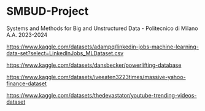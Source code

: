 # SMBUD-Project
Systems and Methods for Big and Unstructured Data - Politecnico di Milano A.A. 2023-2024

https://www.kaggle.com/datasets/adampq/linkedin-jobs-machine-learning-data-set?select=LinkedInJobs_MLDataset.csv

https://www.kaggle.com/datasets/dansbecker/powerlifting-database

https://www.kaggle.com/datasets/iveeaten3223times/massive-yahoo-finance-dataset

https://www.kaggle.com/datasets/thedevastator/youtube-trending-videos-dataset
